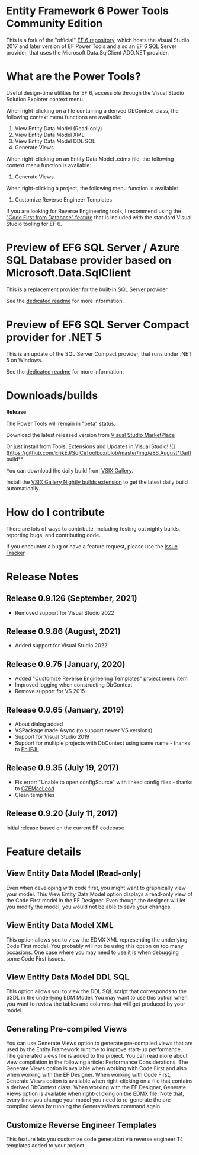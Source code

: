 # Entity Framework 6 Power Tools Community Edition

This is a fork of the "official" [EF 6 repository](https://github.com/aspnet/entityFramework6/), which hosts the Visual Studio 2017 and later version of EF Power Tools and also an EF 6 SQL Server provider, that uses the Microsoft.Data.SqlClient ADO.NET provider.  

# What are the Power Tools?

Useful design-time utilities for EF 6, accessible through the Visual Studio Solution Explorer context menu. 

When right-clicking on a file containing a derived DbContext class, the following context menu functions are available: 
1. View Entity Data Model (Read-only)
2. View Entity Data Model XML 
3. View Entity Data Model DDL SQL 
4. Generate Views 

When right-clicking on an Entity Data Model .edmx  file, the following context menu function is available: 
1. Generate Views.

When right-clicking a project, the following menu function is available:
1. Customize Reverse Engineer Templates

If you are looking for Reverse Engineering tools, I recommend using the ["Code First from Database" feature](http://www.entityframeworktutorial.net/code-first/code-first-from-existing-database.aspx) that is included with the standard Visual Studio tooling for EF 6.

# Preview of EF6 SQL Server / Azure SQL Database provider based on Microsoft.Data.SqlClient

This is a replacement provider for the built-in SQL Server provider.

See the [dedicated readme](https://github.com/ErikEJ/EntityFramework6PowerTools/blob/community/src/ErikEJ.EntityFramework.SqlServer/readme.md) for more information.

# Preview of EF6 SQL Server Compact provider for .NET 5

This is an update of the SQL Server Compact provider, that runs under .NET 5 on Windows.

See the [dedicated readme](https://github.com/ErikEJ/EntityFramework6PowerTools/blob/community/src/ErikEJ.EntityFramework.SqlServerCompact/readme.md) for more information.

# Downloads/builds

**Release**

The Power Tools will remain in "beta" status.

Download the latest released version from [Visual Studio MarketPlace](https://marketplace.visualstudio.com/items?itemName=ErikEJ.EntityFramework6PowerToolsCommunityEdition)

Or just install from Tools, Extensions and Updates in Visual Studio! ![](https://github.com/ErikEJ/SqlCeToolbox/blob/master/img/e86.August*Dail1 build**

You can download the daily build from [VSIX Gallery](https://www.vsixgallery.com/extensions/F0A7D01D-4834-44C3-99B2-5907A0701906/extension.vsix). 

Install the [VSIX Gallery Nightly builds extension](https://marketplace.visualstudio.com/items?itemName=MadsKristensen.VSIXGallery-nightlybuilds) to get the latest daily build automatically.

# How do I contribute

There are lots of ways to contribute, including testing out nighty builds, reporting bugs, and contributing code.

If you encounter a bug or have a feature request, please use the [Issue Tracker](https://github.com/ErikEJ/EntityFramework6PowerTools/issues/new).

# Release Notes

## Release 0.9.126 (September, 2021)

* Removed support for Visual Studio 2022

## Release 0.9.86 (August, 2021)

* Added support for Visual Studio 2022

## Release 0.9.75 (January, 2020)

* Added "Customize Reverse Engineering Templates" project menu item
* Improved logging when constructing DbContext
* Remove support for VS 2015

## Release 0.9.65 (January, 2019)

* About dialog added
* VSPackage made Async (to support newer VS versions)
* Support for Visual Studio 2019
* Support for multiple projects with DbContext using same name - thanks to [PhilPJL](https://github.com/PhilPJL)

## Release 0.9.35 (July 19, 2017)

* Fix error: "Unable to open configSource" with linked config files - thanks to [CZEMacLeod](https://github.com/CZEMacLeod) 
* Clean temp files

## Release 0.9.20 (July 11, 2017)

Initial release based on the current EF codebase

# Feature details

## View Entity Data Model (Read-only)

Even when developing with code first, you might want to graphically view your model. This View Entity Data Model option displays a read-only view of the Code First model in the EF Designer. Even though the designer will let you modify the model, you would not be able to save your changes.

## View Entity Data Model XML

This option allows you to view the EDMX XML representing the underlying Code First model. You probably will not be using this option on too many occasions. One case where you may need to use it is when debugging some Code First issues.

## View Entity Data Model DDL SQL

This option allows you to view the DDL SQL script that corresponds to the SSDL in the underlying EDM Model. You may want to use this option when you want to review the tables and columns that will get produced by your model.

## Generating Pre-compiled Views 

You can use Generate Views option to generate pre-compiled views that are used by the Entity Framework runtime to improve start-up performance. The generated views file is added to the project. You can read more about view compilation in the following article: Performance Considerations.
The Generate Views option is available when working with Code First and also when working with the EF Designer.
When working with Code First, Generate Views option is available when right-clicking on a file that contains a derived DbContext class.
When working with the EF Designer, Generate Views option is available when right-clicking on the EDMX file.
Note that, every time you change your model you need to re-generate the pre-compiled views by running the GenerateViews command again.

## Customize Reverse Engineer Templates

This feature lets you customize code generation via reverse engineer T4 templates added to your project.
